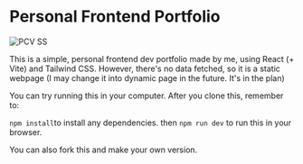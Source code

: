 
# Personal Frontend Portfolio
![PCV SS](https://github.com/alkafds/Personal-Portfolio/assets/93595804/d590660c-0269-41c5-bd79-2c96be781b1e)


This is a simple, personal frontend dev portfolio made by me, using React (+ Vite) and Tailwind CSS.
However, there's no data fetched, so it is a static webpage (I may change it into dynamic page in the future. It's in the plan)

You can try running this in your computer. After you clone this, remember to:

```npm install```to install any dependencies.
then
```npm run dev``` to run this in your browser.

You can also fork this and make your own version.

